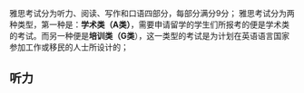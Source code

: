 雅思考试分为听力、阅读、写作和口语四部分，每部分满分9分；
雅思考试分为两种类型，第一种是：**学术类（A类）**，需要申请留学的学生们所报考的便是学术类的考试。而另一种便是**培训类（G类**），这一类型的考试是为计划在英语语言国家参加工作或移民的人士所设计的；

## 听力
